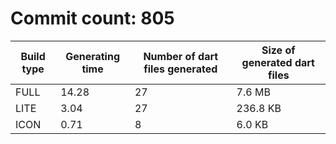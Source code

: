 # Commit count: 805
| Build type | Generating time | Number of dart files generated | Size of generated dart files |
|------------|-----------------|-------------------------------|------------------------------|
| FULL | 14.28 | 27 | 7.6 MB |
| LITE | 3.04 | 27 | 236.8 KB |
| ICON | 0.71 | 8 | 6.0 KB |
